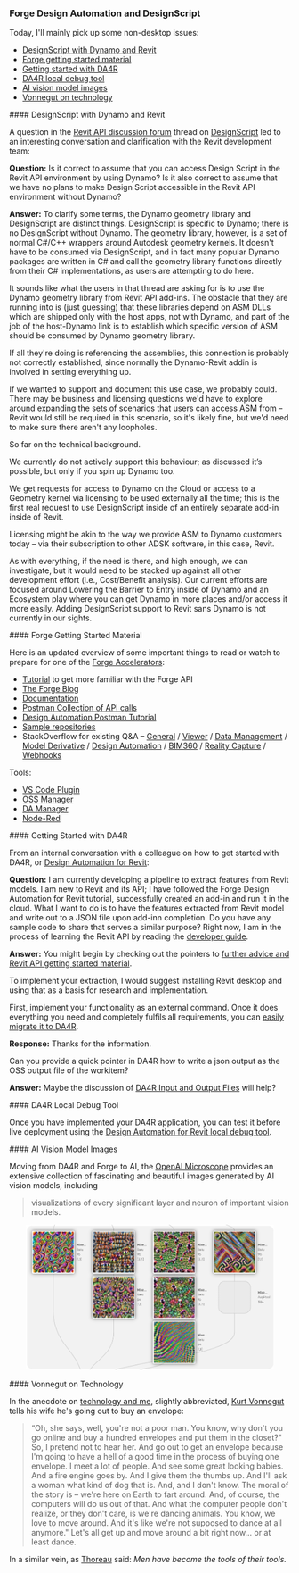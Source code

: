 <head>
<meta http-equiv="Content-Type" content="text/html; charset=utf-8">
<link rel="stylesheet" type="text/css" href="bc.css">
<script src="https://cdn.rawgit.com/google/code-prettify/master/loader/run_prettify.js" type="text/javascript"></script>
</head>

<!---

- da4r getting started
  https://autodesk.slack.com/archives/DQXLFPB3R/p1601206939001000
  Tommy Li 

twitter:

Vonnegut on technology, AI vision model images, Forge Design Automation for Revit and DesignScript with the #RevitAPI @AutodeskForge @AutodeskRevit #bim #DynamoBim #ForgeDevCon http://bit.ly/designscript

Today, I'll mainly pick up some non-desktop issues
&ndash; DesignScript with Dynamo and Revit
&ndash; Forge getting started material
&ndash; Getting started with DA4R
&ndash; DA4R local debug tool
&ndash; AI vision model images
&ndash; Vonnegut on technology...

linkedin:

Vonnegut on technology, AI vision model images, Forge Design Automation for Revit and DesignScript with the #RevitAPI

http://bit.ly/designscript

Today, I'll mainly pick up some non-desktop issues:

- DesignScript with Dynamo and Revit
- Forge getting started material
- Getting started with DA4R
- DA4R local debug tool
- AI vision model images
- Vonnegut on technology...

#bim #DynamoBim #ForgeDevCon #Revit #API #IFC #SDK #AI #VisualStudio #Autodesk #AEC #adsk

the [Revit API discussion forum](http://forums.autodesk.com/t5/revit-api-forum/bd-p/160) thread

<center>
<img src="img/" alt="" title="" width="600"/>
<p style="font-size: 80%; font-style:italic"></p>
</center>

-->

### Forge Design Automation and DesignScript

Today, I'll mainly pick up some non-desktop issues:

- [DesignScript with Dynamo and Revit](#2)
- [Forge getting started material](#3)
- [Getting started with DA4R](#4)
- [DA4R local debug tool](#5)
- [AI vision model images](#6)
- [Vonnegut on technology](#7)

####<a name="2"></a> DesignScript with Dynamo and Revit

A question in 
the [Revit API discussion forum](http://forums.autodesk.com/t5/revit-api-forum/bd-p/160) thread
on [DesignScript](https://forums.autodesk.com/t5/revit-api-forum/design-script/m-p/9741288) led
to an interesting conversation and clarification with the Revit development team:

**Question:** Is it correct to assume that you can access Design Script in the Revit API environment by using Dynamo?
Is it also correct to assume that we have no plans to make Design Script accessible in the Revit API environment without Dynamo?

**Answer:** To clarify some terms, the Dynamo geometry library and DesignScript are distinct things.
DesignScript is specific to Dynamo; there is no DesignScript without Dynamo.
The geometry library, however, is a set of normal C#/C++ wrappers around Autodesk geometry kernels.
It doesn't have to be consumed via DesignScript, and in fact many popular Dynamo packages are written in C# and call the geometry library functions directly from their C# implementations, as users are attempting to do here.

It sounds like what the users in that thread are asking for is to use the Dynamo geometry library from Revit API add-ins.
The obstacle that they are running into is (just guessing) that these libraries depend on ASM DLLs which are shipped only with the host apps, not with Dynamo, and part of the job of the host-Dynamo link is to establish which specific version of ASM should be consumed by Dynamo geometry library.

If all they're doing is referencing the assemblies, this connection is probably not correctly established, since normally the Dynamo-Revit addin is involved in setting everything up.

If we wanted to support and document this use case, we probably could.
There may be business and licensing questions we'd have to explore around expanding the sets of scenarios that users can access ASM from &ndash; Revit would still be required in this scenario, so it's likely fine, but we'd need to make sure there aren't any loopholes.

So far on the technical background.

We currently do not actively support this behaviour; as discussed it’s possible, but only if you spin up Dynamo too.

We get requests for access to Dynamo on the Cloud or access to a Geometry kernel via licensing to be used externally all the time; this is the first real request to use DesignScript inside of an entirely separate add-in inside of Revit.

Licensing might be akin to the way we provide ASM to Dynamo customers today &ndash; via their subscription to other ADSK software, in this case, Revit.

As with everything, if the need is there, and high enough, we can investigate, but it would need to be stacked up against all other development effort (i.e., Cost/Benefit analysis). Our current efforts are focused around Lowering the Barrier to Entry inside of Dynamo and an Ecosystem play where you can get Dynamo in more places and/or access it more easily.
Adding DesignScript support to Revit sans Dynamo is not currently in our sights.

####<a name="3"></a> Forge Getting Started Material

Here is an updated overview of some important things to read or watch to prepare for one of
the [Forge Accelerators](https://forge.autodesk.com/accelerator-program):

- [Tutorial](https://learnforge.autodesk.io) to get more familiar with the Forge API
- [The Forge Blog](https://forge.autodesk.com/blog)
- [Documentation](https://forge.autodesk.com/developer/documentation)
- [Postman Collection of API calls](https://gist.github.com/petrbroz/5d28d996738bb0da4f7838ca43d53765)
- [Design Automation Postman Tutorial](https://github.com/Autodesk-Forge/forge-tutorial-postman)
- [Sample repositories](https://github.com/Autodesk-Forge?tabs=repositories)
- StackOverflow for existing Q&amp;A &ndash;
  [General](https://stackoverflow.com/questions/tagged/autodesk-forge) /
  [Viewer](https://stackoverflow.com/questions/tagged/autodesk-viewer) /
  [Data Management](https://stackoverflow.com/questions/tagged/autodesk-data-management) /
  [Model Derivative](https://stackoverflow.com/questions/tagged/autodesk-model-derivative) /
  [Design Automation](https://stackoverflow.com/questions/tagged/autodesk-designautomation) /
  [BIM360](https://stackoverflow.com/questions/tagged/autodesk-bim360) /
  [Reality Capture](https://stackoverflow.com/questions/tagged/autodesk-realitycapture) /
  [Webhooks](https://stackoverflow.com/questions/tagged/autodesk-webhooks)

Tools:

- [VS Code Plugin](https://forge.autodesk.com/blog/beginners-guide-design-automation-visual-studio-code)
- [OSS Manager](https://oss-manager.autodesk.io)
- [DA Manager](https://da-manager.autodesk.io)
- [Node-Red](https://forge.autodesk.com/blog/forge-node-red-visual-programming-forge)

####<a name="4"></a> Getting Started with DA4R

From an internal conversation with a colleague on how to get started with DA4R,
or [Design Automation for Revit](https://forge.autodesk.com/api/design-automation-cover-page/):

**Question:** I am currently developing a pipeline to extract features from Revit models.
I am new to Revit and its API; I have followed the Forge Design Automation for Revit tutorial, successfully created an add-in and run it in the cloud.
What I want to do is to have the features extracted from Revit model and write out to a JSON file upon add-inn completion.
Do you have any sample code to share that serves a similar purpose?
Right now, I am in the process of learning the Revit API by reading
the [developer guide](http://help.autodesk.com/view/RVT/2021/ENU/?guid=Revit_API_Revit_API_Developers_Guide_html).

**Answer:** You might begin by checking out the pointers
to [further advice and Revit API getting started material](https://thebuildingcoder.typepad.com/blog/about-the-author.html#2).

To implement your extraction, I would suggest installing Revit desktop and using that as a basis for research and implementation.

First, implement your functionality as an external command.
Once it does everything you need and completely fulfils all requirements, you
can [easily migrate it to DA4R](https://thebuildingcoder.typepad.com/blog/about-the-author.html#5.55).

**Response:** Thanks for the information.

Can you provide a  quick pointer in DA4R how to write a json output as the OSS output file of the workitem? 

**Answer:** Maybe the discussion
of [DA4R Input and Output Files](https://thebuildingcoder.typepad.com/blog/2020/04/da4r-io-logging-updater-and-custom-properties.html#5) will
help?


####<a name="5"></a> DA4R Local Debug Tool

Once you have implemented your DA4R application, you can test it before live deployment using
the [Design Automation for Revit local debug tool](https://github.com/Autodesk-Forge/design.automation-csharp-revit.local.debug.tool).

####<a name="6"></a> AI Vision Model Images

Moving from DA4R and Forge to AI, 
the [OpenAI Microscope](https://microscope.openai.com/models) provides 
an extensive collection of fascinating and beautiful images generated by AI vision models, including 

> visualizations of every significant layer and neuron of important vision models.

<center>
<img src="img/openai_microscope.png" alt="OpenAI Microscope" title="OpenAI Microscope" width="445"/> <!-- 991 -->
</center>

####<a name="7"></a> Vonnegut on Technology

In the anecdote on [technology and me](http://www.logicalpoetry.com/tech/vonnegut.html), slightly abbreviated,
[Kurt Vonnegut](https://en.wikipedia.org/wiki/Kurt_Vonnegut) tells his wife he's going out to buy an envelope:

<blockquote>
“Oh, she says, well, you're not a poor man. You know, why don't you go online and buy a hundred envelopes and put them in the closet?"
So, I pretend not to hear her.
And go out to get an envelope because I'm going to have a hell of a good time in the process of buying one envelope.
I meet a lot of people.
And see some great looking babies.
And a fire engine goes by. And I give them the thumbs up.
And I'll ask a woman what kind of dog that is.
And, and I don't know.
The moral of the story is &ndash; we're here on Earth to fart around.
And, of course, the computers will do us out of that.
And what the computer people don't realize, or they don't care, is we're dancing animals.
You know, we love to move around.
And it's like we're not supposed to dance at all anymore."
Let's all get up and move around a bit right now... or at least dance.
</blockquote>

In a similar vein, as [Thoreau](https://en.wikipedia.org/wiki/Henry_David_Thoreau) said: *Men have become the tools of their tools.*

